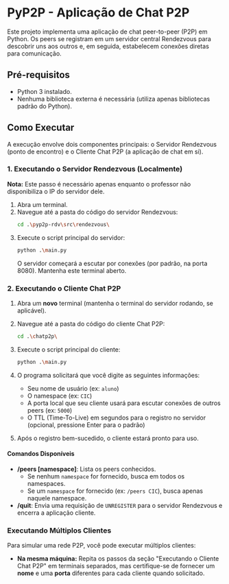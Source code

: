 # PyP2P - Aplicação de Chat P2P

Este projeto implementa uma aplicação de chat peer-to-peer (P2P) em Python. Os peers se registram em um servidor central Rendezvous para descobrir uns aos outros e, em seguida, estabelecem conexões diretas para comunicação.

## Pré-requisitos

* Python 3 instalado.
* Nenhuma biblioteca externa é necessária (utiliza apenas bibliotecas padrão do Python).

## Como Executar

A execução envolve dois componentes principais: o Servidor Rendezvous (ponto de encontro) e o Cliente Chat P2P (a aplicação de chat em si).

### 1. Executando o Servidor Rendezvous (Localmente)

**Nota:** Este passo é necessário apenas enquanto o professor não disponibiliza o IP do servidor dele.

1.  Abra um terminal.
2.  Navegue até a pasta do código do servidor Rendezvous:
    ```bash
    cd .\pyp2p-rdv\src\rendezvous\
    ```
3.  Execute o script principal do servidor:
    ```bash
    python .\main.py
    ```
    O servidor começará a escutar por conexões (por padrão, na porta 8080). Mantenha este terminal aberto.

### 2. Executando o Cliente Chat P2P

1.  Abra um **novo** terminal (mantenha o terminal do servidor rodando, se aplicável).
2.  Navegue até a pasta do código do cliente Chat P2P:
    ```bash
    cd .\chatp2p\
    ```

3.  Execute o script principal do cliente:
    ```bash
    python .\main.py
    ```
4.  O programa solicitará que você digite as seguintes informações:
    * Seu nome de usuário (ex: `aluno`)
    * O namespace (ex: `CIC`)
    * A porta local que seu cliente usará para escutar conexões de outros peers (ex: `5000`)
    * O TTL (Time-To-Live) em segundos para o registro no servidor (opcional, pressione Enter para o padrão)

5.  Após o registro bem-sucedido, o cliente estará pronto para uso.

#### Comandos Disponíveis

* **/peers \[namespace]**: Lista os peers conhecidos.
    * Se nenhum `namespace` for fornecido, busca em todos os namespaces.
    * Se um `namespace` for fornecido (ex: `/peers CIC`), busca apenas naquele namespace.
* **/quit**: Envia uma requisição de `UNREGISTER` para o servidor Rendezvous e encerra a aplicação cliente.

### Executando Múltiplos Clientes

Para simular uma rede P2P, você pode executar múltiplos clientes:

* **Na mesma máquina:** Repita os passos da seção "Executando o Cliente Chat P2P" em terminais separados, mas certifique-se de fornecer um **nome** e uma **porta** diferentes para cada cliente quando solicitado.
